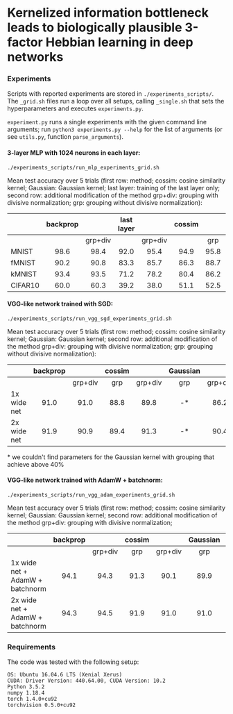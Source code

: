 # Kernelized information bottleneck leads to biologically plausible 3-factor Hebbian learning in deep networks

### Experiments
Scripts with reported experiments are stored in `./experiments_scripts/`.
The `_grid.sh` files run a loop over all setups, calling `_single.sh` that 
sets the hyperparameters and executes `experiments.py`.
 
`experiment.py` runs a single experiments with the given command line arguments;
 run `python3 experiments.py --help`  for the list of arguments
  (or see `utils.py`, function `parse_arguments`).
  
#### 3-layer MLP with 1024 neurons in each layer:
`./experiments_scripts/run_mlp_experiments_grid.sh`

Mean test accuracy over 5 trials (first row: method; 
cossim: cosine similarity kernel;
Gaussian: Gaussian kernel; 
last layer: training of the last layer only;
second row: additional modification of the method
grp+div: grouping with divisive normalization;
 grp: grouping without divisive normalization):

|         | backprop |         | last layer |         | cossim |      |         | Gaussian |      |         |
|---------|:--------:|:-------:|:----------:|:-------:|:------:|:----:|:-------:|:--------:|:----:|:-------:|
|         |          | grp+div |            | grp+div |        |  grp | grp+div |          |  grp | grp+div |
| MNIST   |   98.6   |   98.4  |    92.0    |   95.4  |  94.9  | 95.8 |   96.3  |   94.6   | 98.4 |   98.1  |
| fMNIST  |   90.2   |   90.8  |    83.3    |   85.7  |  86.3  | 88.7 |   88.1  |   86.5   | 88.6 |   88.8  |
| kMNIST  |   93.4   |   93.5  |    71.2    |   78.2  |  80.4  | 86.2 |   87.2  |   80.2   | 92.7 |   91.1  |
| CIFAR10 |   60.0   |   60.3  |    39.2    |   38.0  |  51.1  | 52.5 |   47.6  |   41.4   | 48.4 |   46.4  |

#### VGG-like network trained with SGD:
`./experiments_scripts/run_vgg_sgd_experiments_grid.sh`

Mean test accuracy over 5 trials (first row: method; 
cossim: cosine similarity kernel;
Gaussian: Gaussian kernel; 
second row: additional modification of the method
grp+div: grouping with divisive normalization;
 grp: grouping without divisive normalization):

|                                 | backprop |         | cossim |         | Gaussian |         |
|---------------------------------|:--------:|:-------:|:------:|:-------:|:--------:|:-------:|
|                                 |          | grp+div |   grp  | grp+div |    grp   | grp+div |
| 1x wide net                     |   91.0   |   91.0  |  88.8  |   89.8  |    -*   |   86.2  |
| 2x wide net                     |   91.9   |   90.9  |  89.4  |   91.3  |    -*   |   90.4  |

\* we couldn't find parameters for the Gaussian kernel with grouping that achieve above 40%
#### VGG-like network trained with AdamW + batchnorm:
`./experiments_scripts/run_vgg_adam_experiments_grid.sh`

Mean test accuracy over 5 trials (first row: method; 
cossim: cosine similarity kernel;
Gaussian: Gaussian kernel; 
second row: additional modification of the method
grp+div: grouping with divisive normalization;

|                                 | backprop |         | cossim |         | Gaussian |         |
|---------------------------------|:--------:|:-------:|:------:|:-------:|:--------:|:-------:|
|                                 |          | grp+div |   grp  | grp+div |    grp   | grp+div |
| 1x wide net + AdamW + batchnorm |   94.1   |   94.3  |  91.3  |   90.1  |   89.9   |   89.3  |
| 2x wide net + AdamW + batchnorm |   94.3   |   94.5  |  91.9  |   91.0  |   91.0   |   91.2  |

### Requirements
The code was tested with the following setup:
```
OS: Ubuntu 16.04.6 LTS (Xenial Xerus)
CUDA: Driver Version: 440.64.00, CUDA Version: 10.2 
Python 3.5.2
numpy 1.18.4
torch 1.4.0+cu92
torchvision 0.5.0+cu92
```

